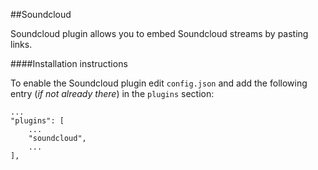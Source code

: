 
##Soundcloud

Soundcloud plugin allows you to embed Soundcloud streams by pasting links.

####Installation instructions

To enable the Soundcloud plugin edit ```config.json``` and add the following entry (_if not already there_) in the ```plugins``` section:

```
...
"plugins": [
    ...
    "soundcloud",
    ...
],
```
